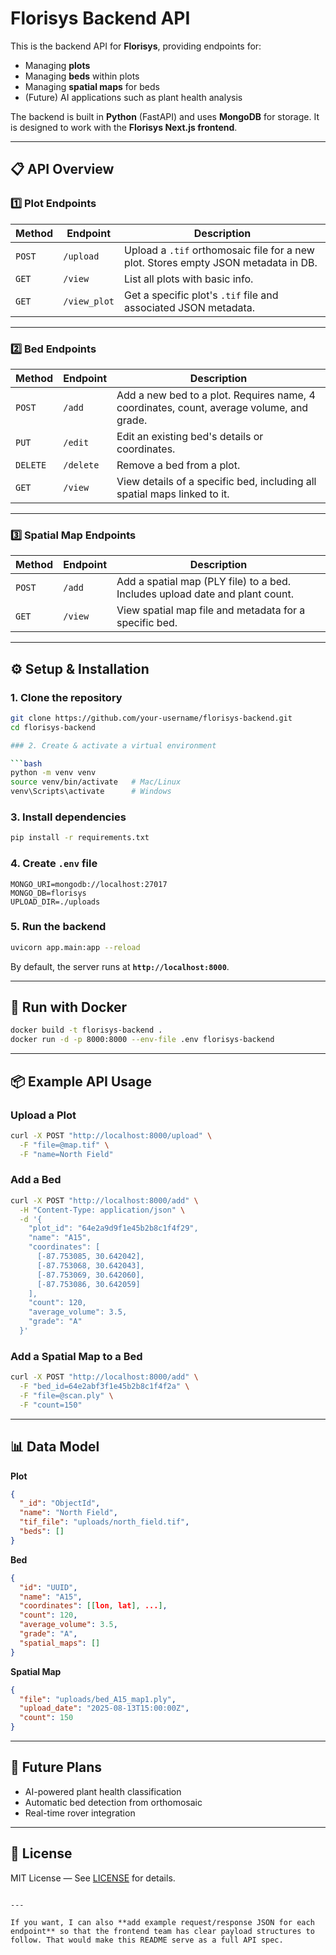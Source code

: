 # Florisys Backend API

This is the backend API for **Florisys**, providing endpoints for:

- Managing **plots**
- Managing **beds** within plots
- Managing **spatial maps** for beds
- (Future) AI applications such as plant health analysis

The backend is built in **Python** (FastAPI) and uses **MongoDB** for storage.
It is designed to work with the **Florisys Next.js frontend**.

---

## 📋 API Overview

### 1️⃣ Plot Endpoints

| Method | Endpoint         | Description |
|--------|------------------|-------------|
| `POST` | `/upload`        | Upload a `.tif` orthomosaic file for a new plot. Stores empty JSON metadata in DB. |
| `GET`  | `/view`          | List all plots with basic info. |
| `GET`  | `/view_plot`     | Get a specific plot's `.tif` file and associated JSON metadata. |

---

### 2️⃣ Bed Endpoints

| Method | Endpoint   | Description |
|--------|-----------|-------------|
| `POST` | `/add`    | Add a new bed to a plot. Requires name, 4 coordinates, count, average volume, and grade. |
| `PUT`  | `/edit`   | Edit an existing bed's details or coordinates. |
| `DELETE` | `/delete` | Remove a bed from a plot. |
| `GET`  | `/view`   | View details of a specific bed, including all spatial maps linked to it. |

---

### 3️⃣ Spatial Map Endpoints

| Method | Endpoint   | Description |
|--------|-----------|-------------|
| `POST` | `/add`    | Add a spatial map (PLY file) to a bed. Includes upload date and plant count. |
| `GET`  | `/view`   | View spatial map file and metadata for a specific bed. |

---

## ⚙️ Setup & Installation

### 1. Clone the repository
```bash
git clone https://github.com/your-username/florisys-backend.git
cd florisys-backend

### 2. Create & activate a virtual environment

```bash
python -m venv venv
source venv/bin/activate   # Mac/Linux
venv\Scripts\activate      # Windows
```

### 3. Install dependencies

```bash
pip install -r requirements.txt
```

### 4. Create `.env` file

```env
MONGO_URI=mongodb://localhost:27017
MONGO_DB=florisys
UPLOAD_DIR=./uploads
```

### 5. Run the backend

```bash
uvicorn app.main:app --reload
```

By default, the server runs at **`http://localhost:8000`**.

---

## 🐳 Run with Docker

```bash
docker build -t florisys-backend .
docker run -d -p 8000:8000 --env-file .env florisys-backend
```

---

## 📦 Example API Usage

### Upload a Plot

```bash
curl -X POST "http://localhost:8000/upload" \
  -F "file=@map.tif" \
  -F "name=North Field"
```

### Add a Bed

```bash
curl -X POST "http://localhost:8000/add" \
  -H "Content-Type: application/json" \
  -d '{
    "plot_id": "64e2a9d9f1e45b2b8c1f4f29",
    "name": "A15",
    "coordinates": [
      [-87.753085, 30.642042],
      [-87.753068, 30.642043],
      [-87.753069, 30.642060],
      [-87.753086, 30.642059]
    ],
    "count": 120,
    "average_volume": 3.5,
    "grade": "A"
  }'
```

### Add a Spatial Map to a Bed

```bash
curl -X POST "http://localhost:8000/add" \
  -F "bed_id=64e2abf3f1e45b2b8c1f4f2a" \
  -F "file=@scan.ply" \
  -F "count=150"
```

---

## 📊 Data Model

**Plot**

```json
{
  "_id": "ObjectId",
  "name": "North Field",
  "tif_file": "uploads/north_field.tif",
  "beds": []
}
```

**Bed**

```json
{
  "id": "UUID",
  "name": "A15",
  "coordinates": [[lon, lat], ...],
  "count": 120,
  "average_volume": 3.5,
  "grade": "A",
  "spatial_maps": []
}
```

**Spatial Map**

```json
{
  "file": "uploads/bed_A15_map1.ply",
  "upload_date": "2025-08-13T15:00:00Z",
  "count": 150
}
```

---

## 🚀 Future Plans

* AI-powered plant health classification
* Automatic bed detection from orthomosaic
* Real-time rover integration

---

## 📄 License

MIT License — See [LICENSE](LICENSE) for details.

```

---

If you want, I can also **add example request/response JSON for each endpoint** so that the frontend team has clear payload structures to follow. That would make this README serve as a full API spec.
```
